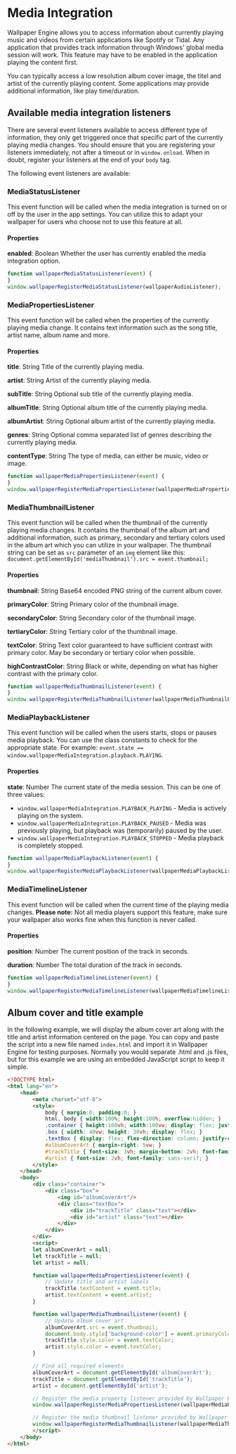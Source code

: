 # Media Integration

Wallpaper Engine allows you to access information about currently playing music and videos from certain applications like Spotify or Tidal. Any application that provides track information through Windows' global media session will work. This feature may have to be enabled in the application playing the content first.

You can typically access a low resolution album cover image, the titel and artist of the currently playing content. Some applications may provide additional information, like play time/duration.

## Available media integration listeners

There are several event listeners available to access different type of information, they only get triggered once that specific part of the currently playing media changes. You should ensure that you are registering your listeners immediately, not after a timeout or in `window.onload`. When in doubt, register your listeners at the end of your `body` tag.

The following event listeners are available:

### MediaStatusListener
This event function will be called when the media integration is turned on or off by the user in the app settings. You can utilize this to adapt your wallpaper for users who choose not to use this feature at all.

#### Properties
**enabled**: Boolean
Whether the user has currently enabled the media integration option.
```js
function wallpaperMediaStatusListener(event) {
}
window.wallpaperRegisterMediaStatusListener(wallpaperAudioListener);
```

### MediaPropertiesListener
This event function will be called when the properties of the currently playing media change. It contains text information such as the song title, artist name, album name and more.

#### Properties
**title**: String
Title of the currently playing media.

**artist**: String
Artist of the currently playing media.

**subTitle**: String
Optional sub title of the currently playing media.

**albumTitle**: String
Optional album title of the currently playing media.

**albumArtist**: String
Optional album artist of the currently playing media.

**genres**: String
Optional comma separated list of genres describing the currently playing media.

**contentType**: String
The type of media, can either be music, video or image.

```js
function wallpaperMediaPropertiesListener(event) {
}
window.wallpaperRegisterMediaPropertiesListener(wallpaperMediaPropertiesListener);
```

### MediaThumbnailListener
This event function will be called when the thumbnail of the currently playing media changes. It contains the thumbnail of the album art and additional information, such as primary, secondary and tertiary colors used in the album art which you can utilize in your wallpaper. The thumbnail string can be set as `src` parameter of an `img` element like this: `document.getElementById('mediaThumbnail').src = event.thumbnail;`

#### Properties
**thumbnail**: String
Base64 encoded PNG string of the current album cover.

**primaryColor**: String
Primary color of the thumbnail image.

**secondaryColor**: String
Secondary color of the thumbnail image.

**tertiaryColor**: String
Tertiary color of the thumbnail image.

**textColor**: String
Text color guaranteed to have sufficient contrast with primary color. May be secondary or tertiary color when possible.

**highContrastColor**: String
Black or white, depending on what has higher contrast with the primary color.

```js
function wallpaperMediaThumbnailListener(event) {
}
window.wallpaperRegisterMediaThumbnailListener(wallpaperMediaThumbnailListener);
```

### MediaPlaybackListener
This event function will be called when the users starts, stops or pauses media playback. You can use the class constants to check for the appropriate state. For example: `event.state == window.wallpaperMediaIntegration.playback.PLAYING`.

#### Properties
**state**: Number
The current state of the media session. This can be one of three values:

* `window.wallpaperMediaIntegration.PLAYBACK_PLAYING` - Media is actively playing on the system.
* `window.wallpaperMediaIntegration.PLAYBACK_PAUSED` - Media was previously playing, but playback was (temporarily) paused by the user.
* `window.wallpaperMediaIntegration.PLAYBACK_STOPPED` - Media playback is completely stopped.

```js
function wallpaperMediaPlaybackListener(event) {
}
window.wallpaperRegisterMediaPlaybackListener(wallpaperMediaPlaybackListener);
```

### MediaTimelineListener
This event function will be called when the current time of the playing media changes. **Please note:** Not all media players support this feature, make sure your wallpaper also works fine when this function is never called.

#### Properties
**position**: Number
The current position of the track in seconds.

**duration**: Number
The total duration of the track in seconds.

```js
function wallpaperMediaTimelineListener(event) {
}
window.wallpaperRegisterMediaTimelineListener(wallpaperMediaTimelineListener);
```

## Album cover and title example

In the following example, we will display the album cover art along with the title and artist information centered on the page. You can copy and paste the script into a new file named `index.html` and import it in Wallpaper Engine for testing purposes. Normally you would separate .html and .js files, but for this example we are using an embedded JavaScript script to keep it simple.

```html
<!DOCTYPE html>
<html lang="en">
	<head>
		<meta charset="utf-8">
		<style>
			body { margin:0; padding:0; }
			html, body { width:100%; height:100%; overflow:hidden; }
			.container { height:100vh; width:100vw; display: flex; justify-content: center; align-items: center; }
			.box { width: 40vw; height: 30vh; display: flex; }
			.textBox { display: flex; flex-direction: column; justify-content: center; }
			#albumCoverArt { margin-right: 5vw; }
			#trackTitle { font-size: 3vh; margin-bottom: 2vh; font-family: sans-serif; }
			#artist { font-size: 2vh; font-family: sans-serif; }
		</style>
	</head>
	<body>
		<div class="container">
			<div class="box">
				<img id="albumCoverArt"/>
				<div class="textBox">
					<div id="trackTitle" class="text"></div>
					<div id="artist" class="text"></div>
				</div>
			</div>
		</div>
		<script>
		let albumCoverArt = null;
		let trackTitle = null;
		let artist = null;

		function wallpaperMediaPropertiesListener(event) {
			// Update title and artist labels
			trackTitle.textContent = event.title;
			artist.textContent = event.artist;
		}

		function wallpaperMediaThumbnailListener(event) {
			// Update album cover art
			albumCoverArt.src = event.thumbnail;
			document.body.style['background-color'] = event.primaryColor;
			trackTitle.style.color = event.textColor;
			artist.style.color = event.textColor;
		}

		// Find all required elements
		albumCoverArt = document.getElementById('albumCoverArt');
		trackTitle = document.getElementById('trackTitle');
		artist = document.getElementById('artist');

		// Register the media property listener provided by Wallpaper Engine.
		window.wallpaperRegisterMediaPropertiesListener(wallpaperMediaPropertiesListener);

		// Register the media thumbnail listener provided by Wallpaper Engine.
		window.wallpaperRegisterMediaThumbnailListener(wallpaperMediaThumbnailListener);
		</script>
	</body>
</html>
```
